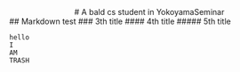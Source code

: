 <center># A bald cs student in YokoyamaSeminar</center>
## Markdown test
### 3th title
#### 4th title
##### 5th title

```
hello
I
AM
TRASH

```
